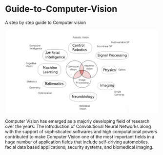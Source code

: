 # Guide-to-Computer-Vision
A step by step guide to Computer vision

![Vision](https://github.com/abr-98/Guide-to-Computer-Vision/blob/main/Vision.png)

Computer Vision has emerged as a majorly developing field of research over the years. The introduction of Convolutional Neural Networks along with the support of sophisticated softwares and high computational powers contributed to make Computer Vision one of the most important fields in a huge number of application fields that include self-driving automobiles, facial data based applications, security systems, and biomedical imaging.
